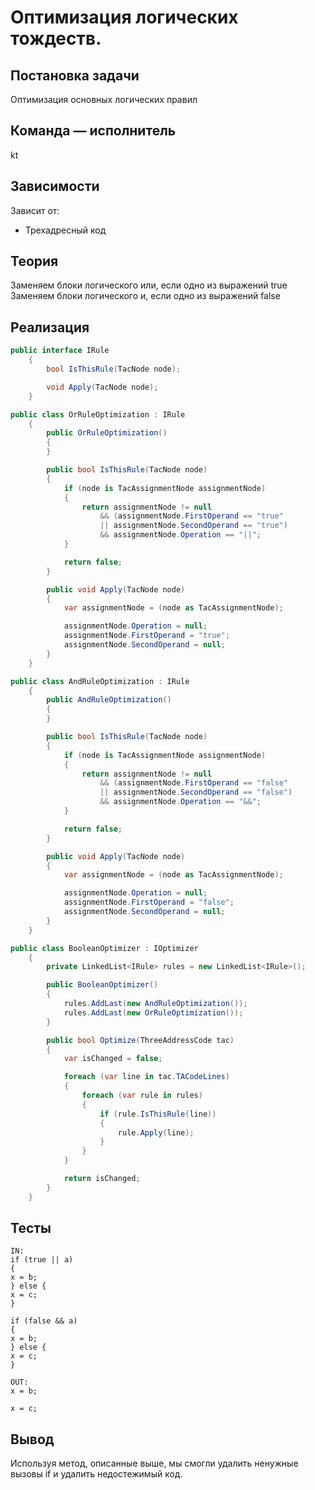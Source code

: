 # Оптимизация логических тождеств.

## Постановка задачи
Оптимизация основных логических правил

## Команда — исполнитель
kt 

## Зависимости
Зависит от:
- Трехадресный код

## Теория
Заменяем блоки логического или, если одно из выражений true
Заменяем блоки логического и, если одно из выражений false


## Реализация

```csharp
public interface IRule
    {
        bool IsThisRule(TacNode node);

        void Apply(TacNode node);
    }
```

```csharp
public class OrRuleOptimization : IRule
    {
        public OrRuleOptimization()
        {
        }

        public bool IsThisRule(TacNode node)
        {
            if (node is TacAssignmentNode assignmentNode)
            {
                return assignmentNode != null
                    && (assignmentNode.FirstOperand == "true"
                    || assignmentNode.SecondOperand == "true")
                    && assignmentNode.Operation == "||";
            }

            return false;
        }

        public void Apply(TacNode node)
        {
            var assignmentNode = (node as TacAssignmentNode);

            assignmentNode.Operation = null;
            assignmentNode.FirstOperand = "true";
            assignmentNode.SecondOperand = null;
        }
    }
```

```csharp
public class AndRuleOptimization : IRule
    {
        public AndRuleOptimization()
        {
        }

        public bool IsThisRule(TacNode node)
        {
            if (node is TacAssignmentNode assignmentNode)
            {
                return assignmentNode != null
                    && (assignmentNode.FirstOperand == "false"
                    || assignmentNode.SecondOperand == "false")
                    && assignmentNode.Operation == "&&";
            }

            return false;
        }

        public void Apply(TacNode node)
        {
            var assignmentNode = (node as TacAssignmentNode);

            assignmentNode.Operation = null;
            assignmentNode.FirstOperand = "false";
            assignmentNode.SecondOperand = null;
        }
    }
```

```csharp
public class BooleanOptimizer : IOptimizer
    {
        private LinkedList<IRule> rules = new LinkedList<IRule>();

        public BooleanOptimizer()
        {
            rules.AddLast(new AndRuleOptimization());
            rules.AddLast(new OrRuleOptimization());
        }

        public bool Optimize(ThreeAddressCode tac)
        {
            var isChanged = false;

            foreach (var line in tac.TACodeLines)
            {
                foreach (var rule in rules)
                {
                    if (rule.IsThisRule(line))
                    {
                        rule.Apply(line);
                    }
                }
            }

            return isChanged;
        }
    }
```

## Тесты
```
IN:
if (true || a)
{
x = b;
} else {
x = c;
}

if (false && a)
{
x = b;
} else {
x = c;
}

OUT:
x = b; 

x = c;
```

## Вывод
Используя метод, описанные выше, мы смогли удалить ненужные вызовы if и удалить недостежимый код.

